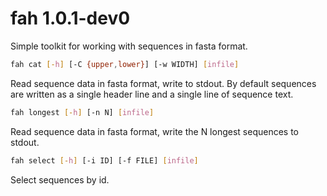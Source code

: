 # fah 1.0.1-dev0

Simple toolkit for working with sequences in fasta format.

```bash
fah cat [-h] [-C {upper,lower}] [-w WIDTH] [infile]
```

Read sequence data in fasta format, write to stdout. By default sequences are written as a single
header line and a single line of sequence text.

```bash
fah longest [-h] [-n N] [infile]
```

Read sequence data in fasta format, write the N longest sequences to stdout.

```bash
fah select [-h] [-i ID] [-f FILE] [infile]
```

Select sequences by id.


